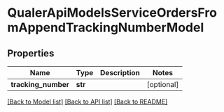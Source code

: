 # QualerApiModelsServiceOrdersFromAppendTrackingNumberModel

## Properties
Name | Type | Description | Notes
------------ | ------------- | ------------- | -------------
**tracking_number** | **str** |  | [optional] 

[[Back to Model list]](../README.md#documentation-for-models) [[Back to API list]](../README.md#documentation-for-api-endpoints) [[Back to README]](../README.md)

